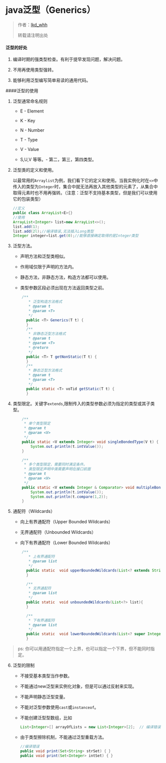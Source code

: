 # java泛型（Generics）

>作者：[lkd_whh](https://www.jianshu.com/u/dad4d9675892)
>
>转载请注明出处

#### 泛型的好处

1. 编译时期的强类型检查。有利于提早发现问题，解决问题。

2. 不用再使用类型强转。

3. 能够利用泛型编写简单易读的通用代码。

####泛型的使用

1. 泛型通常命名规则

   * E - Element

   * K - Key

   * N - Number

   * T - Type

   * V - Value

   * S,U,V 等等。- 第二，第三，第四类型。


2. 泛型类的定义和使用。

   以最常用的`Arraylist`为例，我们看下它的定义和使用。当我实例化时在`<>`中传入的类型为`Integer`时，集合中就无法再放入其他类型的元素了，从集合中取得元素时也不用再强转。（注意：泛型不支持基本类型，但是我们可以使用它的包装类型）

   ````java
   //定义
   public class ArrayList<E>{}
   //使用
   ArrayList<Integer> list=new ArrayList<>();
   list.add(1);
   list.add(2l);//编译错误,无法插入Long类型
   Integer integer=list.get(0);//能够直接确定取得的是Integer类型
   ````

3. 泛型方法。

   * 声明方法和泛型类相似。

   * 作用域仅限于声明的方法内。

   * 静态方法，非静态方法，构造方法都可以使用。

   * 类型参数区段必须出现在方法返回类型之前。

    ````java
        /**
           * 泛型构造方法格式
           * @param t
           * @param <T>
           */
          public <T> Generics(T t) {
          }
          /**
           * 非静态泛型方法格式
           * @param t
           * @param <T>
           * @return
           */
          public <T> T getNonStatic(T t) {
          }
          /**
           * 静态泛型方法格式
           * @param t
           * @param <T>
           */
          public static <T> voTid getStatic(T t) {
          }
    ````



4. 类型限定。关键字`extends`,限制传入的类型参数必须为指定的类型或其子类型。

   ```java
       /**
        * 单个类型限定
        * @param t
        * @param <V>
        */
       public static <V extends Integer> void singleBondedType(V t) {
           System.out.println(t.intValue());
       }

       /**
        * 多个类型限定，需要同时满足条件。
        * 类型限定声明中类需要声明在接口前面
        * @param t
        * @param <V>
        */
       public static <V extends Integer & Comparator> void multipleBondedType(V t) {
           System.out.println(t.intValue());
           System.out.println(t.compare(1,2));
       }
   ```

5. 通配符（Wildcards）

   * 向上有界通配符（Upper Bounded Wildcards）

   * 无界通配符（Unbounded Wildcards）

   * 向下有界通配符（Lower Bounded Wildcards）

   ```java
       /**
          * 上有界通配符
          * @param list
          */
         public static  void upperBoundedWildcards(List<? extends String> list){
         }

         /**
          * 无界通配符
          * @param list
          */
         public static  void unboundedWildcards(List<?> list){
         }

         /**
          * 下有界通配符
          * @param list
          */
         public static  void lowerBoundedWildcards(List<? super Integer> list){
         }
   ```


> ps: 你可以用通配符指定一个上界，也可以指定一个下界，但不能同时指定。

6. 泛型的限制

   * 不接受基本类型当作参数。

   * 不能通过new泛型来实例化对象，但是可以通过反射来实现。

   * 不能声明静态泛型变量。

   * 不能对泛型参数使用`cast`或`instanceof`。

   * 不能创建泛型型数组，比如

     ```java
     List<Integer>[] arrayOfLists = new List<Integer>[2];  // 编译错误
     ```

   * 由于类型擦除机制，不能通过泛型重载方法。

     ```java
     //编译错误   
     public void print(Set<String> strSet) { }
     public void print(Set<Integer> intSet) { }
     ```

     ​